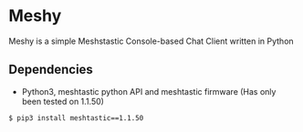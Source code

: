 # Meshy
Meshy is a simple Meshstastic Console-based Chat Client written in Python

## Dependencies
* Python3, meshtastic python API and meshtastic firmware (Has only been tested on 1.1.50) <br>
```
$ pip3 install meshtastic==1.1.50
```

